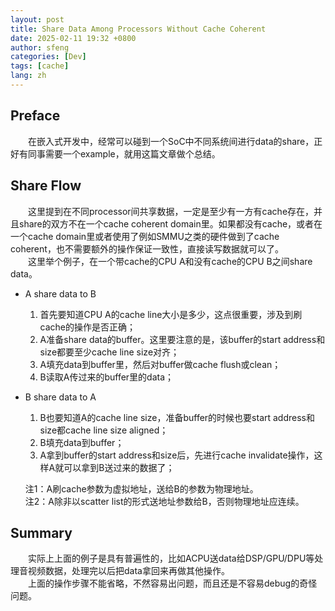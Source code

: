 ```yaml
---
layout: post
title: Share Data Among Processors Without Cache Coherent
date: 2025-02-11 19:32 +0800
author: sfeng
categories: [Dev]
tags: [cache]
lang: zh
---
```


## Preface
&emsp;&emsp;在嵌入式开发中，经常可以碰到一个SoC中不同系统间进行data的share，正好有同事需要一个example，就用这篇文章做个总结。  

## Share Flow
&emsp;&emsp;这里提到在不同processor间共享数据，一定是至少有一方有cache存在，并且share的双方不在一个cache coherent domain里。如果都没有cache，或者在一个cache domain里或者使用了例如SMMU之类的硬件做到了cache coherent，也不需要额外的操作保证一致性，直接读写数据就可以了。  
&emsp;&emsp;这里举个例子，在一个带cache的CPU A和没有cache的CPU B之间share data。  
- A share data to B  
  1. 首先要知道CPU A的cache line大小是多少，这点很重要，涉及到刷cache的操作是否正确；  
  2. A准备share data的buffer。这里要注意的是，该buffer的start address和size都要至少cache line size对齐；  
  3. A填充data到buffer里，然后对buffer做cache flush或clean；  
  4. B读取A传过来的buffer里的data；  
- B share data to A  
  1. B也要知道A的cache line size，准备buffer的时候也要start address和size都cache line size aligned；  
  2. B填充data到buffer；  
  3. A拿到buffer的start address和size后，先进行cache invalidate操作，这样A就可以拿到B送过来的数据了；  

  注1：A刷cache参数为虚拟地址，送给B的参数为物理地址。  
  注2：A除非以scatter list的形式送地址参数给B，否则物理地址应连续。  

## Summary
&emsp;&emsp;实际上上面的例子是具有普遍性的，比如ACPU送data给DSP/GPU/DPU等处理音视频数据，处理完以后把data拿回来再做其他操作。  
&emsp;&emsp;上面的操作步骤不能省略，不然容易出问题，而且还是不容易debug的奇怪问题。  

